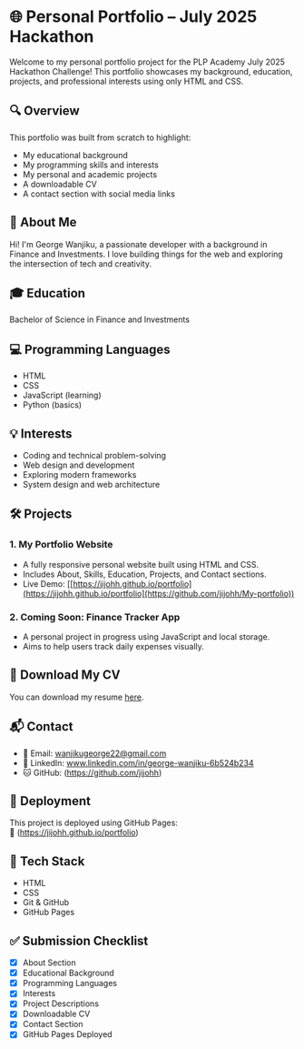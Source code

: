 # 🌐 Personal Portfolio – July 2025 Hackathon

Welcome to my personal portfolio project for the PLP Academy July 2025 Hackathon Challenge! This portfolio showcases my background, education, projects, and professional interests using only HTML and CSS.

## 🔍 Overview

This portfolio was built from scratch to highlight:
- My educational background
- My programming skills and interests
- My personal and academic projects
- A downloadable CV
- A contact section with social media links

## 🧠 About Me

Hi! I'm George Wanjiku, a passionate developer with a background in Finance and Investments. I love building things for the web and exploring the intersection of tech and creativity.

## 🎓 Education

Bachelor of Science in Finance and Investments

## 💻 Programming Languages

- HTML
- CSS
- JavaScript (learning)
- Python (basics)

## 💡 Interests

- Coding and technical problem-solving  
- Web design and development  
- Exploring modern frameworks  
- System design and web architecture

## 🛠️ Projects

### 1. My Portfolio Website
- A fully responsive personal website built using HTML and CSS.
- Includes About, Skills, Education, Projects, and Contact sections.
- Live Demo: [[https://jijohh.github.io/portfolio](https://jijohh.github.io/portfolio](https://github.com/jijohh/My-portfolio))  

### 2. Coming Soon: Finance Tracker App
- A personal project in progress using JavaScript and local storage.
- Aims to help users track daily expenses visually.

## 📄 Download My CV

You can download my resume [here](./ResumeGW.pdf).

## 📬 Contact

- 📧 Email: [wanjikugeorge22@gmail.com](mailto:wanjikugeorge22@gmail.com)
- 💼 LinkedIn: www.linkedin.com/in/george-wanjiku-6b524b234
- 🐱 GitHub: (https://github.com/jijohh) 

## 🚀 Deployment

This project is deployed using GitHub Pages:  
🔗 (https://jijohh.github.io/portfolio)

## 📁 Tech Stack

- HTML
- CSS
- Git & GitHub
- GitHub Pages

## ✅ Submission Checklist

- [x] About Section  
- [x] Educational Background  
- [x] Programming Languages  
- [x] Interests  
- [x] Project Descriptions  
- [x] Downloadable CV  
- [x] Contact Section  
- [x] GitHub Pages Deployed  
